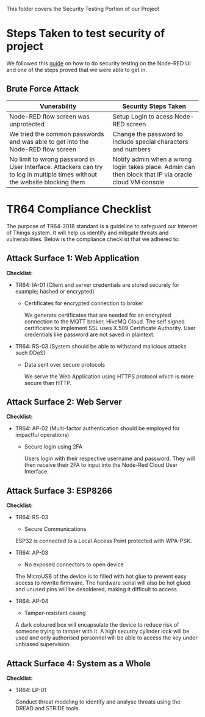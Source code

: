 This folder covers the Security Testing Portion of our Project

# Steps Taken to test security of project

We followed this [guide](https://www.cypressdatadefense.com/blog/how-to-do-security-testing-manually/) on how to do security testing on the Node-RED UI and one of the steps proved that we were able to get in.

## Brute Force Attack

| Vunerability | Security Steps Taken |  
| ----------- | ----------- |  
| Node-RED flow screen was unprotected |  Setup Login to acess Node-RED screen |
| We tried the common passwords and was able to get into the Node-RED flow screen | Change the password to include special characters and numbers |
| No limit to wrong password in User Interface. Attackers can try to log in multiple times without the website blocking them | Notify admin when a wrong login takes place. Admin can then block that IP via oracle cloud VM console |

# TR64 Compliance Checklist

The purpose of TR64-2018 standard is a guideline to safeguard our Internet of Things system. It will help us identify and mitigate threats and vulnerabilities. Below is the compliance checklist that we adhered to:

## Attack Surface 1: Web Application 
**Checklist:**
- TR64: IA-01 (Client and server credentials are stored securely for example; hashed or encrypted)
    - Certificates for encrypted connection to broker
    
      We generate certificates that are needed for an encrypted connection to the MQTT broker, HiveMQ Cloud. The self signed certificates to implement SSL uses X.509 Certificate
      Authority. User credentials like password are not saved in plaintext.

- TR64: RS-03 (System should be able to withstand malicious attacks such DDoS)
    - Data sent over secure protocols

      We serve the Web Application using HTTPS protocol which is more secure than HTTP.
      
## Attack Surface 2: Web Server
**Checklist:**
- TR64: AP-02 (Multi-factor authentication should be employed for impactful operations)
    - Secure login using 2FA 
       
       Users login with their respective username and password. They will then receive their 2FA to input into the Node-Red Cloud User Interface.

## Attack Surface 3: ESP8266
**Checklist:**
- TR64: RS-03
    - Secure Communications
    
    ESP32 is connected to a Local Access Point protected with WPA-PSK.
    
- TR64: AP-03
    - No exposed connectors to open device

    The MicroUSB of the device is to filled with hot glue to prevent easy access to rewrite firmware. The hardware serial will also be hot glued and unused pins will be desoldered, making it difficult to access.
    
- TR64: AP-04
    - Tamper-resistant casing

    A dark coloured box will encapsulate the device to reduce risk of someone trying to tamper with it. A high security cylinder lock will be used and only authorised personnel will be able to access the key under unbiased supervision. 

## Attack Surface 4: System as a Whole
**Checklist:**
- TR64: LP-01

    Conduct threat modeling to identify and analyse threats using the DREAD and STRIDE tools.

